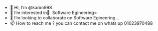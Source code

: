 - 👋 Hi, I’m @karim998
- 👀 I’m interested in ٍ Software Egineering=
- 💞️ I’m looking to collaborate on Software Egineering...
- 📫 How to reach me ? you can contact me on whats up 01023970488

<!---
karim998/karim998 is a ✨ special ✨ repository because its `README.md` (this file) appears on your GitHub profile.
You can click the Preview link to take a look at your changes.
--->
